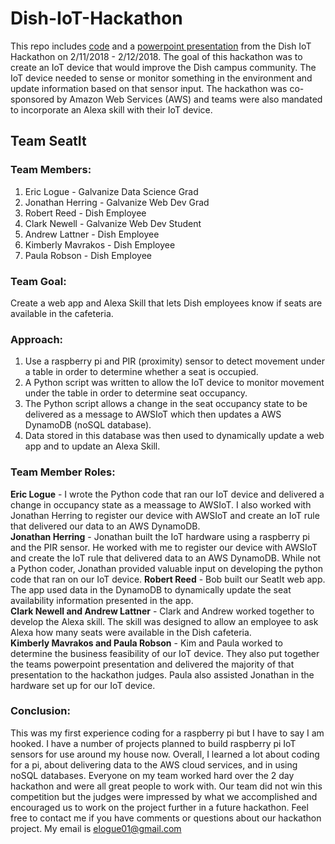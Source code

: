 # Dish-IoT-Hackathon
This repo includes  [code](https://github.com/elogue01/Dish-IoT-Hackathon/blob/master/pi_sensor.py) and a [powerpoint presentation](https://github.com/elogue01/Dish-IoT-Hackathon/blob/master/Hat4-SeatIT2.pptx) from the Dish IoT Hackathon on 2/11/2018 - 2/12/2018. The goal of this hackathon was to create an IoT device that would improve the Dish campus community.  The IoT device needed to sense or monitor something in the environment and update information based on that sensor input. The hackathon was co-sponsored by Amazon Web Services (AWS) and teams were also mandated to incorporate an Alexa skill with their IoT device.

## Team SeatIt

### Team Members:
1) Eric Logue - Galvanize Data Science Grad   
2) Jonathan Herring - Galvanize Web Dev Grad  
3) Robert Reed - Dish Employee  
4) Clark Newell - Galvanize Web Dev Student  
5) Andrew Lattner - Dish Employee  
6) Kimberly Mavrakos - Dish Employee  
7) Paula Robson - Dish Employee  

### Team Goal:
Create a web app and Alexa Skill that lets Dish employees know if seats are available in the cafeteria.

### Approach:
1) Use a raspberry pi and PIR (proximity) sensor to detect movement under a table in order to determine whether a seat is occupied.  
2) A Python script was written to allow the IoT device to monitor movement under the table in order to determine seat occupancy.
3) The Python script allows a change in the seat occupancy state to be delivered as a message to AWSIoT which then updates a AWS DynamoDB (noSQL database).   
4) Data stored in this database was then used to dynamically update a web app and to update an Alexa Skill.

### Team Member Roles:
**Eric Logue** - I wrote the Python code that ran our IoT device and delivered a change in occupancy state as a meassage to AWSIoT. I also worked with Jonathan Herring to register our device with AWSIoT and create an IoT rule that delivered our data to an AWS DynamoDB.  
**Jonathan Herring** - Jonathan built the IoT hardware using a raspberry pi and the PIR sensor.  He worked with me to register our device with AWSIoT and create the IoT rule that delivered data to an AWS DynamoDB.  While not a Python coder, Jonathan provided valuable input on developing the python code that ran on our IoT device.
**Robert Reed** - Bob built our SeatIt web app. The app used data in the DynamoDB to dynamically update the seat availability information presented in the app.  
**Clark Newell and Andrew Lattner** - Clark and Andrew worked together to develop the Alexa skill.  The skill was designed to allow an employee to ask Alexa how many seats were available in the Dish cafeteria.  
**Kimberly Mavrakos and  Paula Robson** - Kim and Paula worked to determine the business feasibility of our IoT device.  They also put together the teams powerpoint presentation and delivered the majority of that presentation to the hackathon judges.  Paula also assisted Jonathan in the hardware set up for our IoT device.

### Conclusion:
This was my first experience coding for a raspberry pi but I have to say I am hooked.  I have a number of projects planned to build raspberry pi IoT sensors for use around my house now.  Overall, I learned a lot about coding for a pi, about delivering data to the AWS cloud services, and in using noSQL databases.  Everyone on my team worked hard over the 2 day hackathon and were all great people to work with.  Our team did not win this competition but the judges were impressed by what we accomplished and encouraged us to work on the project further in a future hackathon.  Feel free to contact me if you have comments or questions about our hackathon project.  My email is elogue01@gmail.com
